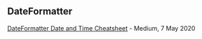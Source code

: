 
## DateFormatter
[DateFormatter Date and Time Cheatsheet](https://stevenpcurtis.medium.com/dateformatter-date-and-time-cheatsheet-8bafaf4e0d2d) - Medium, 7 May 2020